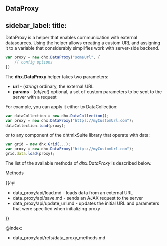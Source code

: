 DataProxy
---
sidebar_label: 
title: 
---          

DataProxy is a helper that enables communication with external datasources. Using the helper allows creating a custom URL and assigning it to a variable that considerably simplifies work with server-side backend.

~~~js
var proxy = new dhx.DataProxy("someUrl", {
    // config options 
})
~~~

The **dhx.DataProxy** helper takes two parameters:

- **url** - (*string*) ordinary, the external URL
- **params** - (*object*) optional, a set of custom parameters to be sent to the server with a request

For example, you can apply it either to DataCollection:

~~~js
var dataCollection = new dhx.DataCollection();
var proxy = new dhx.DataProxy("https://myCustomUrl.com");
dataCollection.load(proxy);
~~~

or to any component of the dhtmlxSuite library that operate with data:

~~~js
var grid = new dhx.Grid(...);
var proxy = new dhx.DataProxy("https://myCustomUrl.com");
grid.data.load(proxy);
~~~


The list of the available methods of *dhx.DataProxy* is described below.

<div class='h2'>Methods</div>

{{api

- data_proxy/api/load.md - loads data from an external URL
- data_proxy/api/save.md - sends an AJAX request to the server
- data_proxy/api/update_url.md - updates the initial URL and parameters that were specified when initializing proxy

}}


@index:
- data_proxy/api/refs/data_proxy_methods.md